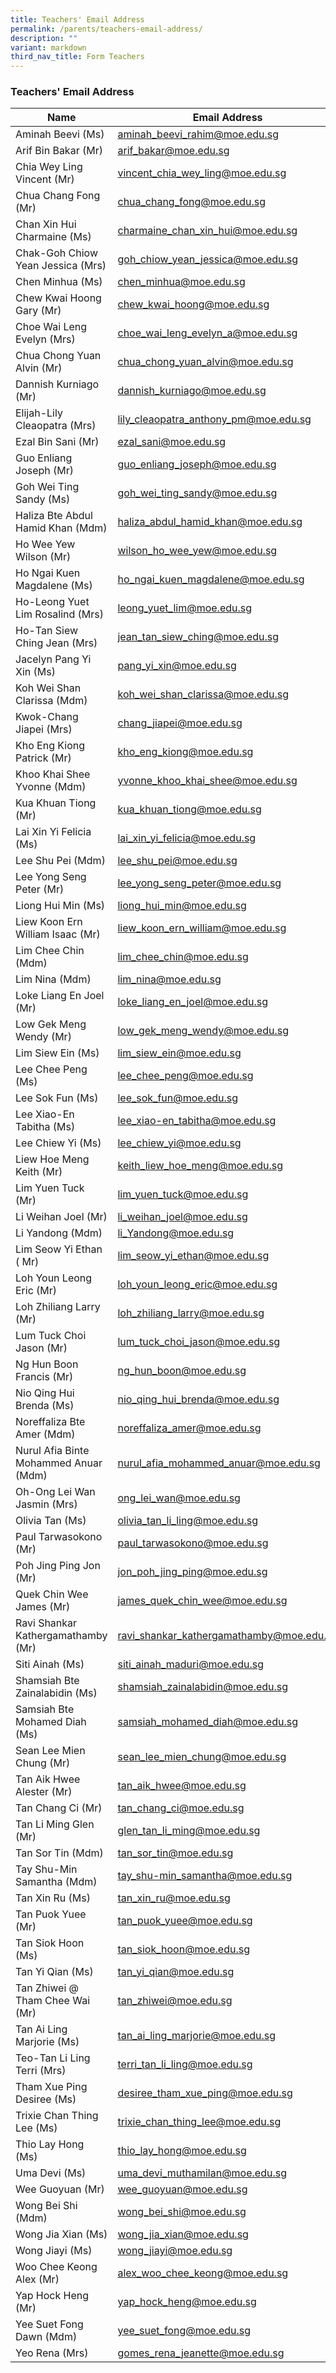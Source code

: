 ```yaml
---
title: Teachers' Email Address
permalink: /parents/teachers-email-address/
description: ""
variant: markdown
third_nav_title: Form Teachers
---
```

### Teachers' Email Address

| Name | Email Address |
|---|---|
| Aminah Beevi (Ms) | [aminah\_beevi\_rahim@moe.edu.sg](mailto:aminah_beevi_rahim@moe.edu.sg) |
| Arif Bin Bakar (Mr) | [arif\_bakar@moe.edu.sg](mailto:arif_bakar@moe.edu.sg) 
| Chia Wey Ling Vincent (Mr) | [vincent\_chia\_wey\_ling@moe.edu.sg](mailto:vincent_chia_wey_ling@moe.edu.sg) |
| Chua Chang Fong (Mr) | [chua\_chang\_fong@moe.edu.sg](mailto:chua_chang_fong@moe.edu.sg) |
| Chan Xin Hui Charmaine (Ms) | [charmaine\_chan\_xin\_hui@moe.edu.sg](mailto:charmaine_chan_xin_hui@moe.edu.sg) |
| Chak-Goh Chiow Yean Jessica (Mrs) | [goh\_chiow\_yean\_jessica@moe.edu.sg](mailto:goh_chiow_yean_jessica@moe.edu.sg) |
| Chen Minhua (Ms) | [chen\_minhua@moe.edu.sg](mailto:chen_minhua@moe.edu.sg) |
| Chew Kwai Hoong Gary (Mr) | [chew\_kwai\_hoong@moe.edu.sg](mailto:chew_kwai_hoong@moe.edu.sg) |
| Choe Wai Leng Evelyn (Mrs) | [choe_wai_leng_evelyn_a@moe.edu.sg](mailto:choe_wai_leng_evelyn_a@moe.edu.sg) |
| Chua Chong Yuan Alvin (Mr) | [chua\_chong\_yuan\_alvin@moe.edu.sg](mailto:chua_chong_yuan_alvin@moe.edu.sg) |
| Dannish Kurniago (Mr) | [dannish\_kurniago@moe.edu.sg](mailto:dannish_kurniago@moe.edu.sg) |
| Elijah-Lily Cleaopatra (Mrs) | [lily\_cleaopatra\_anthony\_pm@moe.edu.sg](mailto:lily_cleaopatra_anthony_pm@moe.edu.sg) |
| Ezal Bin Sani (Mr) | [ezal\_sani@moe.edu.sg](mailto:ezal_sani@moe.edu.sg) |
| Guo Enliang Joseph (Mr) | [guo\_enliang\_joseph@moe.edu.sg](mailto:guo_enliang_joseph@moe.edu.sg) |
| Goh Wei Ting Sandy (Ms)  |  [goh\_wei\_ting_sandy@moe.edu.sg](mailto:goh_wei_ting_sandy@moe.edu.sg) |
| Haliza Bte Abdul Hamid Khan (Mdm) | [haliza\_abdul\_hamid\_khan@moe.edu.sg](mailto:haliza_abdul_hamid_khan@moe.edu.sg) |
| Ho Wee Yew Wilson (Mr) | [wilson\_ho\_wee\_yew@moe.edu.sg](mailto:wilson_ho_wee_yew@moe.edu.sg) |
| Ho Ngai Kuen Magdalene (Ms) | [ho\_ngai\_kuen\_magdalene@moe.edu.sg](mailto:ho_ngai_kuen_magdalene@moe.edu.sg) |
| Ho-Leong Yuet Lim Rosalind (Mrs) | [leong\_yuet\_lim@moe.edu.sg](mailto:leong_yuet_lim@moe.edu.sg) |
| Ho-Tan Siew Ching Jean (Mrs) | [jean\_tan\_siew\_ching@moe.edu.sg](mailto:jean_tan_siew_ching@moe.edu.sg) |
| Jacelyn Pang Yi Xin (Ms) | [pang\_yi\_xin@moe.edu.sg](mailto:pang_yi_xin@moe.edu.sg)  |
| Koh Wei Shan Clarissa (Mdm) | [koh\_wei\_shan\_clarissa@moe.edu.sg](mailto:koh_wei_shan_clarissa@moe.edu.sg) |
| Kwok-Chang Jiapei (Mrs) | [chang\_jiapei@moe.edu.sg](mailto:chang_jiapei@moe.edu.sg) |
| Kho Eng Kiong Patrick (Mr) | [kho\_eng\_kiong@moe.edu.sg](mailto:kho_eng_kiong@moe.edu.sg) |
| Khoo Khai Shee Yvonne (Mdm) | [yvonne\_khoo\_khai\_shee@moe.edu.sg](mailto:yvonne_khoo_khai_shee@moe.edu.sg) |
| Kua Khuan Tiong (Mr) | [kua\_khuan\_tiong@moe.edu.sg](mailto:kua_khuan_tiong@moe.edu.sg) |
| Lai Xin Yi Felicia (Ms) | [lai\_xin\_yi\_felicia@moe.edu.sg](mailto:lai_xin_yi_felicia@moe.edu.sg) |
| Lee Shu Pei (Mdm) | [lee\_shu\_pei@moe.edu.sg](mailto:lee_shu_pei@moe.edu.sg) |
| Lee Yong Seng Peter (Mr) | [lee\_yong\_seng\_peter@moe.edu.sg](mailto:lee_yong_seng_peter@moe.edu.sg) |
| Liong Hui Min (Ms) |[liong\_hui\_min@moe.edu.sg](mailto:liong_hui_min@moe.edu.sg)
| Liew Koon Ern William Isaac (Mr) |[liew\_koon\_ern\_william@moe.edu.sg](mailto:liew_koon_ern_william@moe.edu.sg) |
| Lim Chee Chin (Mdm) | [lim\_chee\_chin@moe.edu.sg](mailto:lim_chee_chin@moe.edu.sg) |
| Lim Nina (Mdm) | [lim\_nina@moe.edu.sg](mailto:lim_nina@moe.edu.sg) |
| Loke Liang En Joel (Mr) | [loke\_liang\_en\_joel@moe.edu.sg](mailto:loke_liang_en_joel@moe.edu.sg) |
| Low Gek Meng Wendy (Mr)|  [low\_gek\_meng\_wendy@moe.edu.sg](mailto:low_gek_meng_wendy@moe.edu.sg) |
| Lim Siew Ein (Ms) | [lim\_siew\_ein\@moe.edu.sg](mailto:Lim_Siew_Ein@moe.edu.sg) |
| Lee Chee Peng (Ms) | [lee\_chee\_peng@moe.edu.sg](mailto:lee_chee_peng@moe.edu.sg) |
| Lee Sok Fun (Ms) | [lee\_sok\_fun@moe.edu.sg](mailto:lee_sok_fun@moe.edu.sg) |
| Lee Xiao-En Tabitha (Ms) | [lee\_xiao-en\_tabitha@moe.edu.sg](mailto:lee_xiao-en_tabitha@moe.edu.sg) |
| Lee Chiew Yi (Ms) | [lee\_chiew\_yi@moe.edu.sg](mailto:lee_chiew_yi@moe.edu.sg) |
| Liew Hoe Meng Keith (Mr) | [keith\_liew\_hoe\_meng@moe.edu.sg](mailto:keith_liew_hoe_meng@moe.edu.sg) |
| Lim Yuen Tuck (Mr) | [lim\_yuen\_tuck@moe.edu.sg](mailto:lim_yuen_tuck@moe.edu.sg) |
| Li Weihan Joel (Mr) | [li\_weihan\_joel@moe.edu.sg](mailto:li_weihan_joel@moe.edu.sg) |
| Li Yandong (Mdm) | [li\_Yandong@moe.edu.sg](mailto:lim_seow_yi_ethan@moe.edu.sg) |
| Lim Seow Yi Ethan ( Mr) | [lim\_seow\_yi\_ethan@moe.edu.sg](mailto:li_Yandong@moe.edu.sg) |
| Loh Youn Leong Eric (Mr) | [loh\_youn\_leong\_eric@moe.edu.sg](mailto:loh_youn_leong_eric@moe.edu.sg) |
| Loh Zhiliang Larry (Mr) | [loh\_zhiliang\_larry@moe.edu.sg](mailto:loh_zhiliang_larry@moe.edu.sg) |
| Lum Tuck Choi Jason (Mr) | [lum\_tuck\_choi\_jason@moe.edu.sg](mailto:lum_tuck_choi_jason@moe.edu.sg) |
| Ng Hun Boon Francis (Mr) | [ng\_hun\_boon@moe.edu.sg](mailto:ng_hun_boon@moe.edu.sg) |
| Nio Qing Hui Brenda (Ms) | [nio\_qing\_hui\_brenda@moe.edu.sg](mailto:nio_qing_hui_brenda@moe.edu.sg) |
| Noreffaliza Bte Amer (Mdm) | [noreffaliza\_amer@moe.edu.sg](mailto:noreffaliza_amer@moe.edu.sg) |
| Nurul Afia Binte Mohammed Anuar (Mdm)|[nurul\_afia\_mohammed\_anuar@moe.edu.sg](mailto:nurul_afia_mohammed_anuar@moe.edu.sg) |
| Oh-Ong Lei Wan Jasmin (Mrs) | [ong\_lei\_wan@moe.edu.sg](mailto:ong_lei_wan@moe.edu.sg) |
| Olivia Tan (Ms) | [olivia\_tan\_li\_ling@moe.edu.sg](mailto:olivia_tan_li_ling@moe.edu.sg) |
| Paul Tarwasokono (Mr) | [paul\_tarwasokono@moe.edu.sg](mailto:paul_tarwasokono@moe.edu.sg) |
| Poh Jing Ping Jon (Mr) | [jon\_poh\_jing\_ping@moe.edu.sg](mailto:jon_poh_jing_ping@moe.edu.sg) |
| Quek Chin Wee James (Mr) | [james\_quek\_chin\_wee@moe.edu.sg](mailto:james_quek_chin_wee@moe.edu.sg) |
| Ravi Shankar Kathergamathamby (Mr) | [ravi\_shankar\_kathergamathamby@moe.edu.sg](mailto:ravi_shankar_kathergamathamby@moe.edu.sg) |
| Siti Ainah (Ms) | [siti\_ainah\_maduri@moe.edu.sg](mailto:siti_ainah_maduri@moe.edu.sg) |
| Shamsiah Bte Zainalabidin (Ms) | [shamsiah\_zainalabidin@moe.edu.sg](mailto:shamsiah_zainalabidin@moe.edu.sg) |
| Samsiah Bte Mohamed Diah (Ms) | [samsiah\_mohamed\_diah@moe.edu.sg](mailto:samsiah_mohamed_diah@moe.edu.sg) |
| Sean Lee Mien Chung (Mr) | [sean\_lee\_mien\_chung@moe.edu.sg](mailto:sean_lee_mien_chung@moe.edu.sg) |
| Tan Aik Hwee Alester (Mr) | [tan\_aik\_hwee@moe.edu.sg](mailto:tan_aik_hwee@moe.edu.sg) |
| Tan Chang Ci (Mr) | [tan\_chang\_ci@moe.edu.sg](mailto:tan_chang_ci@moe.edu.sg) |
| Tan Li Ming Glen (Mr) | [glen\_tan\_li\_ming@moe.edu.sg](mailto:glen_tan_li_ming@moe.edu.sg) |
| Tan Sor Tin (Mdm) | [tan\_sor\_tin@moe.edu.sg](mailto:tan_sor_tin@moe.edu.sg) |
| Tay Shu-Min Samantha (Mdm) | [tay\_shu-min\_samantha@moe.edu.sg](mailto:tay_shu-min_samantha@moe.edu.sg) |
| Tan Xin Ru (Ms) | [tan\_xin\_ru@moe.edu.sg](mailto:tan_xin_ru@moe.edu.sg) |
| Tan Puok Yuee (Mr) | [tan\_puok\_yuee@moe.edu.sg](mailto:tan_puok_yuee@moe.edu.sg) |
| Tan Siok Hoon (Ms) | [tan\_siok\_hoon@moe.edu.sg](mailto:tan_siok_hoon@moe.edu.sg) |
| Tan Yi Qian (Ms) | [tan\_yi\_qian@moe.edu.sg](mailto:tan_yi_qian@moe.edu.sg) |
| Tan Zhiwei @ Tham Chee Wai (Mr) | [tan\_zhiwei@moe.edu.sg](mailto:tan_zhiwei@moe.edu.sg) |
| Tan Ai Ling Marjorie (Ms)|  [tan\_ai\_ling\_marjorie@moe.edu.sg](mailto:tan_ai_ling_marjorie@moe.edu.sg) |
| Teo-Tan Li Ling Terri (Mrs) | [terri\_tan\_li\_ling@moe.edu.sg](mailto:terri_tan_li_ling@moe.edu.sg) |
| Tham Xue Ping Desiree (Ms) | [desiree\_tham\_xue\_ping@moe.edu.sg](mailto:desiree_tham_xue_ping@moe.edu.sg) |
| Trixie Chan Thing Lee  (Ms) | [trixie\_chan\_thing\_lee@moe.edu.sg](mailto:trixie_chan_thing_lee@moe.edu.sg) |
| Thio Lay Hong (Ms) | [thio\_lay\_hong@moe.edu.sg](mailto:thio_lay_hong@moe.edu.sg) |
| Uma Devi (Ms) | [uma\_devi\_muthamilan@moe.edu.sg](mailto:uma_devi_muthamilan@moe.edu.sg) |
| Wee Guoyuan (Mr) | [wee\_guoyuan@moe.edu.sg](mailto:wee_guoyuan@moe.edu.sg) |
| Wong Bei Shi (Mdm) | [wong\_bei\_shi@moe.edu.sg](mailto:wong_bei_shi@moe.edu.sg) |
| Wong Jia Xian (Ms) | [wong\_jia\_xian@moe.edu.sg](mailto:wong_jia_xian@moe.edu.sg) |
| Wong Jiayi (Ms) | [wong\_jiayi@moe.edu.sg](mailto:wong_jiayi@moe.edu.sg) |
| Woo Chee Keong Alex (Mr) | [alex\_woo\_chee\_keong@moe.edu.sg](mailto:alex_woo_chee_keong@moe.edu.sg) |
| Yap Hock Heng (Mr) | [yap\_hock\_heng@moe.edu.sg](mailto:yap_hock_heng@moe.edu.sg) |
| Yee Suet Fong Dawn (Mdm) |[yee\_suet\_fong@moe.edu.sg](mailto:yee_suet_fong@moe.edu.sg) |
| Yeo Rena (Mrs) | [gomes\_rena\_jeanette@moe.edu.sg](mailto:gomes_rena_jeanette@moe.edu.sg) |